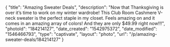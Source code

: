 {
    "title": "Amazing Sweater Deals",
    "description": "Now that Thanksgiving is over it’s time to work on my winter wardrobe!  This Club Room Cashmere V-neck sweater is the perfect staple in my closet. Feels amazing on and it comes in an amazing array of colors!  And they are only $49.99 right now!!!",
    "photoId": "184214127",
    "date_created": "1542975372",
    "date_modified": "1546466793",
    "type": "captivate",
    "layout": "photo",
    "url": "\/p\/amazing-sweater-deals\/184214127"
}